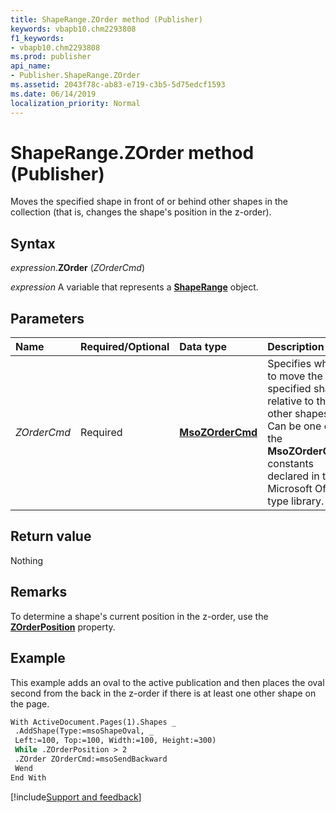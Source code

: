 ```yaml
---
title: ShapeRange.ZOrder method (Publisher)
keywords: vbapb10.chm2293808
f1_keywords:
- vbapb10.chm2293808
ms.prod: publisher
api_name:
- Publisher.ShapeRange.ZOrder
ms.assetid: 2043f78c-ab83-e719-c3b5-5d75edcf1593
ms.date: 06/14/2019
localization_priority: Normal
---
```



# ShapeRange.ZOrder method (Publisher)

Moves the specified shape in front of or behind other shapes in the collection (that is, changes the shape's position in the z-order).


## Syntax

_expression_.**ZOrder** (_ZOrderCmd_)

_expression_ A variable that represents a **[ShapeRange](Publisher.ShapeRange.md)** object.


## Parameters

|Name|Required/Optional|Data type|Description|
|:-----|:-----|:-----|:-----|
|_ZOrderCmd_|Required| **[MsoZOrderCmd](office.msozordercmd.md)**|Specifies where to move the specified shape relative to the other shapes. Can be one of the **MsoZOrderCmd** constants declared in the Microsoft Office type library.|

## Return value

Nothing


## Remarks

To determine a shape's current position in the z-order, use the **[ZOrderPosition](Publisher.ShapeRange.ZOrderPosition.md)** property. 


## Example

This example adds an oval to the active publication and then places the oval second from the back in the z-order if there is at least one other shape on the page.

```vb
With ActiveDocument.Pages(1).Shapes _ 
 .AddShape(Type:=msoShapeOval, _ 
 Left:=100, Top:=100, Width:=100, Height:=300) 
 While .ZOrderPosition > 2 
 .ZOrder ZOrderCmd:=msoSendBackward 
 Wend 
End With 

```

[!include[Support and feedback](~/includes/feedback-boilerplate.md)]